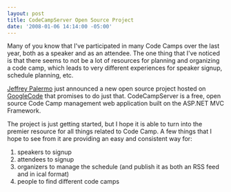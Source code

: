```yaml
---
layout: post
title: CodeCampServer Open Source Project
date: '2008-01-06 14:14:00 -05:00'
---
```


Many of you know that I've participated in many Code Camps over the last year, both as a speaker and as an attendee. The one thing that I've noticed is that there seems to not be a lot of resources for planning and organizing a code camp, which leads to very different experiences for speaker signup, schedule planning, etc.

[Jeffrey Palermo](http://codebetter.com/blogs/jeffrey.palermo/default.aspx) just announced a new open source project hosted on [GoogleCode](http://code.google.com/p/codecampserver/) that promises to do just that. CodeCampServer is a free, open source Code Camp management web application built on the ASP.NET MVC Framework.

The project is just getting started, but I hope it is able to turn into the premier resource for all things related to Code Camp. A few things that I hope to see from it are providing an easy and consistent way for:

1.  speakers to signup
2.  attendees to signup
3.  organizers to manage the schedule (and publish it as both an RSS feed and in ical format)
4.  people to find different code camps
